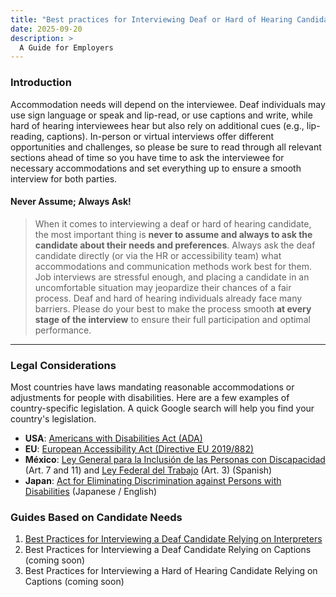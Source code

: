 ```yaml
---
title: "Best practices for Interviewing Deaf or Hard of Hearing Candidates"
date: 2025-09-20
description: >
  A Guide for Employers
---
```

### Introduction
Accommodation needs will depend on the interviewee. Deaf individuals may use sign language or speak and lip-read, or use captions and write, while hard of hearing interviewees hear but also rely on additional cues (e.g., lip-reading, captions). In-person or virtual interviews offer different opportunities and challenges, so please be sure to read through all relevant sections ahead of time so you have time to ask the interviewee for necessary accommodations and set everything up to ensure a smooth interview for both parties.

#### Never Assume; Always Ask!

> When it comes to interviewing a deaf or hard of hearing candidate, the most important thing is **never to assume and always to ask the candidate about their needs and preferences**. Always ask the deaf candidate directly (or via the HR or accessibility team) what accommodations and communication methods work best for them.
Job interviews are stressful enough, and placing a candidate in an uncomfortable situation may jeopardize their chances of a fair process. Deaf and hard of hearing individuals already face many barriers. Please do your best to make the process smooth **at every stage of the interview** to ensure their full participation and optimal performance.

---
### Legal Considerations

Most countries have laws mandating reasonable accommodations or adjustments for people with disabilities. Here are a few examples of country-specific legislation. A quick Google search will help you find your country's legislation.

- **USA**: [Americans with Disabilities Act (ADA)](https://www.ada.gov/) </br>
- **EU**: [European Accessibility Act (Directive EU 2019/882)](https://eur-lex.europa.eu/eli/dir/2019/882/oj/eng) </br>
- **México**: [Ley General para la Inclusión de las Personas con Discapacidad](https://www.diputados.gob.mx/LeyesBiblio/pdf/LGIPD.pdf) (Art. 7 and 11) and [Ley Federal del Trabajo](https://www.gob.mx/cms/uploads/attachment/file/156203/1044_Ley_Federal_del_Trabajo.pdf) (Art. 3) (Spanish)</br>
- **Japan**: [Act for Eliminating Discrimination against Persons with Disabilities](https://www.japaneselawtranslation.go.jp/en/laws/view/3052) (Japanese / English) </br>

### Guides Based on Candidate Needs

1. [Best Practices for Interviewing a Deaf Candidate Relying on Interpreters](best-practices-interviewing-deaf-candidate-relying-on-interpreters.md) </br>
2. Best Practices for Interviewing a Deaf Candidate Relying on Captions (coming soon)</br>
3. Best Practices for Interviewing a Hard of Hearing Candidate Relying on Captions (coming soon)